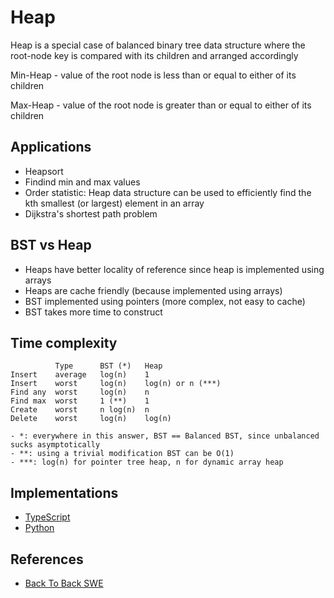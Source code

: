 # Heap #

Heap is a special case of balanced binary tree data structure where the root-node key is compared with its children and arranged accordingly

Min-Heap - value of the root node is less than or equal to either of its children

Max-Heap - value of the root node is greater than or equal to either of its children 

## Applications ##

- Heapsort
- Findind min and max values
- Order statistic: Heap data structure can be used to efficiently find the kth smallest (or largest) element in an array
- Dijkstra's shortest path problem

## BST vs Heap ##

- Heaps have better locality of reference since heap is implemented using arrays
- Heaps are cache friendly (because implemented using arrays)
- BST implemented using pointers (more complex, not easy to cache)
- BST takes more time to construct

## Time complexity ##

```pseudo
          Type      BST (*)   Heap
Insert    average   log(n)    1
Insert    worst     log(n)    log(n) or n (***)
Find any  worst     log(n)    n
Find max  worst     1 (**)    1
Create    worst     n log(n)  n
Delete    worst     log(n)    log(n)

- *: everywhere in this answer, BST == Balanced BST, since unbalanced sucks asymptotically
- **: using a trivial modification BST can be O(1)
- ***: log(n) for pointer tree heap, n for dynamic array heap
```

## Implementations ##

- [TypeScript](./typescript)
- [Python](./python)

## References ##

- [Back To Back SWE](https://www.youtube.com/watch?v=g9YK6sftDi0)
